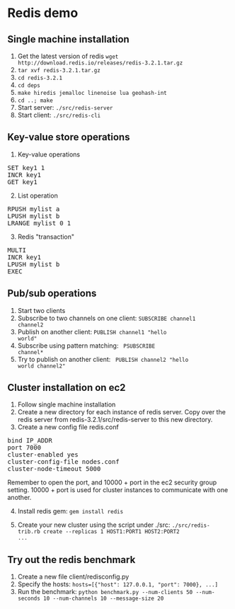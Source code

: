 # Redis demo

## Single machine installation
1. Get the latest version of redis
`wget http://download.redis.io/releases/redis-3.2.1.tar.gz`
2. `tar xvf redis-3.2.1.tar.gz`
3. `cd redis-3.2.1`
4. `cd deps`
5. `make hiredis jemalloc linenoise lua geohash-int`
6. `cd ..; make`
7. Start server: `./src/redis-server`
8. Start client: `./src/redis-cli`

## Key-value store operations
1. Key-value operations
<pre>
SET key1 1
INCR key1
GET key1
</pre>
2. List operation
<pre>
RPUSH mylist a
LPUSH mylist b
LRANGE mylist 0 1
</pre>
3. Redis "transaction"
<pre>
MULTI
INCR key1
LPUSH mylist b
EXEC
</pre>

## Pub/sub operations
1. Start two clients
2. Subscribe to two channels on one client: <code>SUBSCRIBE channel1 channel2</code>
3. Publish on another client: <code>PUBLISH channel1 "hello world"</code>
4. Subscribe using pattern matching: <code> PSUBSCRIBE channel*</code>
5. Try to publish on another client: <code> PUBLISH channel2 "hello world channel2"</code>

## Cluster installation on ec2
1. Follow single machine installation
2. Create a new directory for each instance of redis server. Copy over the redis server from redis-3.2.1/src/redis-server to this new directory.
3. Create a new config file redis.conf
<pre>
bind IP_ADDR
port 7000
cluster-enabled yes
cluster-config-file nodes.conf
cluster-node-timeout 5000
</pre>

Remember to open the port, and 10000 + port in the ec2 security group setting. 10000 + port is used for cluster instances to communicate with one another.

4. Install redis gem: <code>gem install redis</code>

5. Create your new cluster using the script under ./src: <code>./src/redis-trib.rb create --replicas 1 HOST1:PORT1 HOST2:PORT2 ...</code>

## Try out the redis benchmark
1. Create a new file client/redisconfig.py
2. Specify the hosts: `hosts=[{"host": 127.0.0.1, "port": 7000}, ...]`
3. Run the benchmark: `python benchmark.py --num-clients 50 --num-seconds 10 --num-channels 10 --message-size 20`